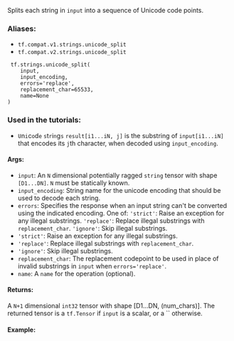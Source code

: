 Splits each string in `input` into a sequence of Unicode code points.
### Aliases:
- `tf.compat.v1.strings.unicode_split`
- `tf.compat.v2.strings.unicode_split`

```
 tf.strings.unicode_split(
    input,
    input_encoding,
    errors='replace',
    replacement_char=65533,
    name=None
)
```
### Used in the tutorials:
- ``U``n``i``c``o``d``e`` ``s``t``r``i``n``g``s``
`result[i1...iN, j]` is the substring of `input[i1...iN]` that encodes its `j`th character, when decoded using `input_encoding`.
#### Args:
- `input`: An `N` dimensional potentially ragged `string` tensor with shape `[D1...DN]`. `N` must be statically known.
- `input_encoding`: String name for the unicode encoding that should be used to decode each string.
- `errors`: Specifies the response when an input string can't be converted using the indicated encoding. One of:
`'strict'`: Raise an exception for any illegal substrings.
`'replace'`: Replace illegal substrings with `replacement_char`.
`'ignore'`: Skip illegal substrings.
- `'strict'`: Raise an exception for any illegal substrings.
- `'replace'`: Replace illegal substrings with `replacement_char`.
- `'ignore'`: Skip illegal substrings.
- `replacement_char`: The replacement codepoint to be used in place of invalid substrings in `input` when `errors='replace'`.
- `name`: A `name` for the operation (optional).
#### Returns:
A `N+1` dimensional `int32` tensor with shape [D1...DN, (num_chars)]. The returned tensor is a `tf.Tensor` if `input` is a scalar, or a `` otherwise.
#### Example:
